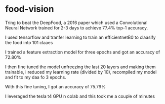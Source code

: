 # food-vision
Tring to beat the DeepFood, a 2016 paper which used a Convolutional Neural Network trained for 2-3 days to achieve 77.4% top-1 accuracy.

I used tensorflow and tranfer learning to train an efficientnetB0 to claasify the food into 101 claaes

I trained a feature extraction model for three epochs and got an accuracy of 72.80%

I then fine tuned the model unfreezing the last 20 layers and making them trainable, i reduced my learning rate (divided by 10), recompiled my model and fit  to my daa fo 3 epochs.

With this fine tuning, I got an accuracy of 75.79%

I leveraged the tesla t4 GPU n colab and this took me a couple of minutes 
